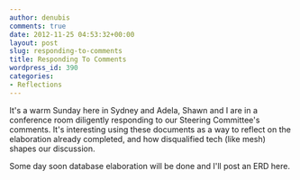 ```yaml
---
author: denubis
comments: true
date: 2012-11-25 04:53:32+00:00
layout: post
slug: responding-to-comments
title: Responding To Comments
wordpress_id: 390
categories:
- Reflections
---
```


It's a warm Sunday here in Sydney and Adela, Shawn and I are in a conference room diligently responding to our Steering Committee's comments. It's interesting using these documents as a way to reflect on the elaboration already completed, and how disqualified tech (like mesh) shapes our discussion.

Some day soon database elaboration will be done and I'll post an ERD here.
